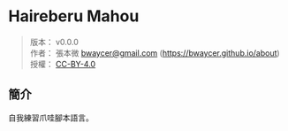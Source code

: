 Haireberu Mahou
=======


> 版本： v0.0.0<br />
> 作者： 張本微 <bwaycer@gmail.com> (https://bwaycer.github.io/about)<br />
> 授權： [CC-BY-4.0](https://creativecommons.org/licenses/by/4.0/deed.zh_TW)



## 簡介


自我練習爪哇腳本語言。

